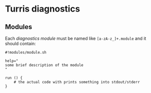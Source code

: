 Turris diagnostics
==================

Modules
-------

Each *diagnostics module* must be named like `[a-zA-z_]+.module` and it should
contain:

```
#!modules/module.sh

help="
some brief description of the module
"

run () {
	# the actual code with prints something into stdout/stderr
}
```
